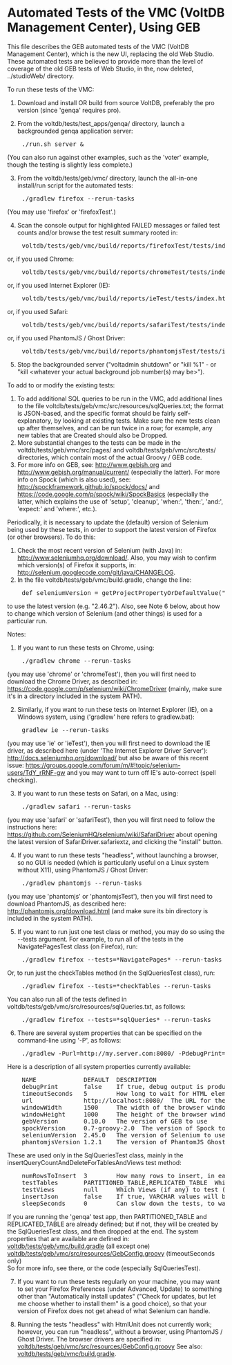 Automated Tests of the VMC (VoltDB Management Center), Using GEB
================================================================

This file describes the GEB automated tests of the VMC (VoltDB Management
Center), which is the new UI, replacing the old Web Studio. These automated
tests are believed to provide more than the level of coverage of the old
GEB tests of Web Studio, in the, now deleted, ../studioWeb/ directory.

To run these tests of the VMC:

1. Download and install OR build from source VoltDB, preferably the pro
version (since 'genqa' requires pro).

2. From the voltdb/tests/test_apps/genqa/ directory, launch a backgrounded
genqa application server:
<pre>
    ./run.sh server &
</pre>
(You can also run against other examples, such as the 'voter' example,
though the testing is slightly less complete.)

3. From the voltdb/tests/geb/vmc/ directory, launch the all-in-one install/run
script for the automated tests:
<pre>
    ./gradlew firefox --rerun-tasks
</pre>
(You may use 'firefox' or 'firefoxTest'.)

4. Scan the console output for highlighted FAILED messages or failed test
counts and/or browse the test result summary rooted in:
<pre>
    voltdb/tests/geb/vmc/build/reports/firefoxTest/tests/index.html
</pre>
or, if you used Chrome:
<pre>
    voltdb/tests/geb/vmc/build/reports/chromeTest/tests/index.html
</pre>
or, if you used Internet Explorer (IE):
<pre>
    voltdb/tests/geb/vmc/build/reports/ieTest/tests/index.html
</pre>
or, if you used Safari:
<pre>
    voltdb/tests/geb/vmc/build/reports/safariTest/tests/index.html
</pre>
or, if you used PhantomJS / Ghost Driver:
<pre>
    voltdb/tests/geb/vmc/build/reports/phantomjsTest/tests/index.html
</pre>

5. Stop the backgrounded server ("voltadmin shutdown" or "kill %1" - or 
"kill <whatever your actual background job number(s) may be>").

To add to or modify the existing tests:

1. To add additional SQL queries to be run in the VMC, add additional lines to
the file voltdb/tests/geb/vmc/src/resources/sqlQueries.txt; the format is
JSON-based, and the specific format should be fairly self-explanatory, by
looking at existing tests. Make sure the new tests clean up after themselves,
and can be run twice in a row; for example, any new tables that are Created
should also be Dropped.
2. More substantial changes to the tests can be made in the
voltdb/tests/geb/vmc/src/pages/ and voltdb/tests/geb/vmc/src/tests/
directories, which contain most of the actual Groovy / GEB code.
3. For more info on GEB, see:
    http://www.gebish.org  and
    http://www.gebish.org/manual/current/
(especially the latter).
For more info on Spock (which is also used), see:
    http://spockframework.github.io/spock/docs/  and
    https://code.google.com/p/spock/wiki/SpockBasics
(especially the latter, which explains the use of 'setup', 'cleanup', 'when:',
'then:', 'and:', 'expect:' and 'where:', etc.).

Periodically, it is necessary to update the (default) version of Selenium being
used by these tests, in order to support the latest version of Firefox (or other
browsers). To do this:

1. Check the most recent version of Selenium (with Java) in:
    http://www.seleniumhq.org/download/.
Also, you may wish to confirm which version(s) of Firefox it supports, in:
    http://selenium.googlecode.com/git/java/CHANGELOG.
2. In the file voltdb/tests/geb/vmc/build.gradle, change the line:
<pre>
    def seleniumVersion = getProjectPropertyOrDefaultValue("seleniumVersion", "2.45.0")
</pre>
to use the latest version (e.g. "2.46.2").
Also, see Note 6 below, about how to change which version of Selenium (and
other things) is used for a particular run.

Notes:

1. If you want to run these tests on Chrome, using:
<pre>
    ./gradlew chrome --rerun-tasks
</pre>
(you may use 'chrome' or 'chromeTest'), then you will first need to download
the Chrome Driver, as described in:
    https://code.google.com/p/selenium/wiki/ChromeDriver
(mainly, make sure it's in a directory included in the system PATH).

2. Similarly, if you want to run these tests on Internet Explorer (IE), on a
Windows system, using ('gradlew' here refers to gradlew.bat):
<pre>
    gradlew ie --rerun-tasks
</pre>
(you may use 'ie' or 'ieTest'), then you will first need to download the IE
driver, as described here (under 'The Internet Explorer Driver Server'):
    http://docs.seleniumhq.org/download/
but also be aware of this recent issue:
    https://groups.google.com/forum/m/#!topic/selenium-users/TdY_rRNF-gw
and you may want to turn off IE's auto-correct (spell checking).

3. If you want to run these tests on Safari, on a Mac, using:
<pre>
    ./gradlew safari --rerun-tasks
</pre>
(you may use 'safari' or 'safariTest'), then you will first need to follow the
instructions here:
    https://github.com/SeleniumHQ/selenium/wiki/SafariDriver
about opening the latest version of SafariDriver.safariextz, and clicking the
"install" button.

4. If you want to run these tests "headless", without launching a browser,
so no GUI is needed (which is particularly useful on a Linux system without
X11), using PhantomJS / Ghost Driver:
<pre>
    ./gradlew phantomjs --rerun-tasks
</pre>
(you may use 'phantomjs' or 'phantomjsTest'), then you will first need to
download PhantomJS, as described here:
    http://phantomjs.org/download.html
(and make sure its bin directory is included in the system PATH).

5. If you want to run just one test class or method, you may do so using
the --tests argument. For example, to run all of the tests in the
NavigatePagesTest class (on Firefox), run:
<pre>
    ./gradlew firefox --tests=*NavigatePages* --rerun-tasks
</pre>
Or, to run just the checkTables method (in the SqlQueriesTest class), run:
<pre>
    ./gradlew firefox --tests=*checkTables --rerun-tasks
</pre>
You can also run all of the tests defined in
voltdb/tests/geb/vmc/src/resources/sqlQueries.txt, as follows:
<pre>
    ./gradlew firefox --tests=*sqlQueries* --rerun-tasks
</pre>

6. There are several system properties that can be specified on the
command-line using '-P', as follows:
<pre>
    ./gradlew -Purl=http://my.server.com:8080/ -PdebugPrint=true -PtimeoutSeconds=10 firefox --rerun-tasks
</pre>
Here is a description of all system properties currently available:
<pre>
    NAME             DEFAULT  DESCRIPTION
    debugPrint       false    If true, debug output is produced (in the test result HTML pages)
    timeoutSeconds   5        How long to wait for HTML elements to appear, before giving up
    url              http://localhost:8080/  The URL for the VMC to be tested
    windowWidth      1500     The width of the browser window
    windowHeight     1000     The height of the browser window
    gebVersion       0.10.0   The version of GEB to use
    spockVersion     0.7-groovy-2.0  The version of Spock to use
    seleniumVersion  2.45.0   The version of Selenium to use
    phantomjsVersion 1.2.1    The version of PhantomJS Ghost Driver to use (if any)
</pre>
These are used only in the SqlQueriesTest class, mainly in the
insertQueryCountAndDeleteForTablesAndViews test method:
<pre>
    numRowsToInsert  3        How many rows to insert, in each Table
    testTables       PARTITIONED_TABLE,REPLICATED_TABLE  Which Tables to test (or ALL)
    testViews        null     Which Views (if any) to test (or ALL)
    insertJson       false    If true, VARCHAR values will be inserted as JSON data
    sleepSeconds     0        Can slow down the tests, to watch what they are doing
</pre>
If you are running the 'genqa' test app, then PARTITIONED_TABLE and
REPLICATED_TABLE are already defined; but if not, they will be created by
the SqlQueriesTest class, and then dropped at the end. The system properties
that are available are defined in:<br>
    [voltdb/tests/geb/vmc/build.gradle](/tests/geb/vmc/build.gradle) (all except one)<br>
    [voltdb/tests/geb/vmc/src/resources/GebConfig.groovy](/tests/geb/vmc/src/resources/GebConfig.groovy) (timeoutSeconds only)<br>
So for more info, see there, or the code (especially SqlQueriesTest).

7. If you want to run these tests regularly on your machine, you may want
to set your Firefox Preferences (under Advanced, Update) to something other
than "Automatically install updates" ("Check for updates, but let me choose
whether to install them" is a good choice), so that your version of Firefox
does not get ahead of what Selenium can handle.

8. Running the tests "headless" with HtmlUnit does not currently work; however,
you can run "headless", without a browser, using PhantomJS / Ghost Driver.
The browser drivers are specified in:
    [voltdb/tests/geb/vmc/src/resources/GebConfig.groovy](/tests/geb/vmc/src/resources/GebConfig.groovy)
See also:
    [voltdb/tests/geb/vmc/build.gradle](/tests/geb/vmc/build.gradle).
